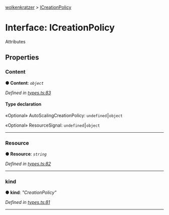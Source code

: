 [wolkenkratzer](../README.md) > [ICreationPolicy](../interfaces/icreationpolicy.md)



# Interface: ICreationPolicy


Attributes


## Properties
<a id="content"></a>

###  Content

**●  Content**:  *`object`* 

*Defined in [types.ts:83](https://github.com/arminhammer/wolkenkratzer/blob/d70dabd/src/types.ts#L83)*


#### Type declaration




«Optional»  AutoScalingCreationPolicy: `undefined`⎮`object`






«Optional»  ResourceSignal: `undefined`⎮`object`







___

<a id="resource"></a>

###  Resource

**●  Resource**:  *`string`* 

*Defined in [types.ts:82](https://github.com/arminhammer/wolkenkratzer/blob/d70dabd/src/types.ts#L82)*





___

<a id="kind"></a>

###  kind

**●  kind**:  *"CreationPolicy"* 

*Defined in [types.ts:81](https://github.com/arminhammer/wolkenkratzer/blob/d70dabd/src/types.ts#L81)*





___


